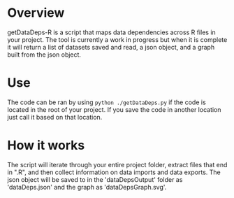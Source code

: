 # Overview
getDataDeps-R is a script that maps data dependencies across R files in your project.
The tool is currently a work in progress but when it is complete it will return a list of datasets
saved and read, a json object, and a graph built from the json object.

# Use
The code can be ran by using `python ./getDataDeps.py` if the code is located in the root of your project.
If you save the code in another location just call it based on that location.

# How it works
The script will iterate through your entire project folder, extract files that end in ".R",
and then collect information on data imports and data exports. The json object will be saved to
in the 'dataDepsOutput' folder as 'dataDeps.json' and the graph as 'dataDepsGraph.svg'.
